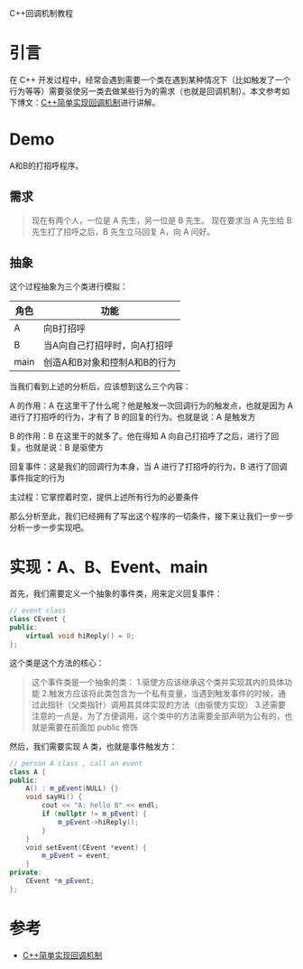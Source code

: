C++回调机制教程

# 引言

在 C++ 开发过程中，经常会遇到需要一个类在遇到某种情况下（比如触发了一个行为等等）需要驱使另一类去做某些行为的需求（也就是回调机制）。本文参考如下博文：[C++简单实现回调机制](https://blog.csdn.net/u012814856/article/details/73294124)进行讲解。

# Demo

A和B的打招呼程序。

## 需求

> 现在有两个人，一位是 A 先生，另一位是 B 先生。 
现在要求当 A 先生给 B 先生打了招呼之后，B 先生立马回复 A，向 A 问好。

## 抽象

这个过程抽象为三个类进行模拟：

角色 | 功能
---- | ---
A | 向B打招呼
B |  当A向自己打招呼时，向A打招呼
main | 创造A和B对象和控制A和B的行为

当我们看到上述的分析后，应该想到这么三个内容：

A 的作用：A 在这里干了什么呢？他是触发一次回调行为的触发点，也就是因为 A 进行了打招呼的行为，才有了 B 的回复的行为。也就是说：A 是触发方

B 的作用：B 在这里干的就多了。他在得知 A 向自己打招呼了之后，进行了回复。也就是说：B 是驱使方

回复事件：这是我们的回调行为本身，当 A 进行了打招呼的行为，B 进行了回调事件指定的行为

主过程：它掌控着时空，提供上述所有行为的必要条件

那么分析至此，我们已经拥有了写出这个程序的一切条件，接下来让我们一步一步分析一步一步实现吧。

# 实现：A、B、Event、main

首先，我们需要定义一个抽象的事件类，用来定义回复事件：

```C++
// event class
class CEvent {
public:
    virtual void hiReply() = 0;
};
```

这个类是这个方法的核心：

> 这个事件类是一个抽象的类： 
1.驱使方应该继承这个类并实现其内的具体功能 
2.触发方应该将此类包含为一个私有变量，当遇到触发事件的时候，通过此指针（父类指针）调用其具体实现的方法（由驱使方实现） 
3.还需要注意的一点是，为了方便调用，这个类中的方法需要全部声明为公有的，也就是需要在前面加 public 修饰

然后，我们需要实现 A 类，也就是事件触发方：

```C++
// person A class , call an event
class A {
public:
    A() : m_pEvent(NULL) {}
    void sayHi() {
        cout << "A: hello B" << endl;
        if (nullptr != m_pEvent) {
            m_pEvent->hiReply();
        }
    }
    void setEvent(CEvent *event) {
        m_pEvent = event;
    }
private:
    CEvent *m_pEvent;
};
```

# 参考

- [C++简单实现回调机制](https://blog.csdn.net/u012814856/article/details/73294124)